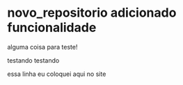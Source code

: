 # novo_repositorio adicionado funcionalidade
alguma coisa para teste!

testando testando

essa linha eu coloquei aqui no site

